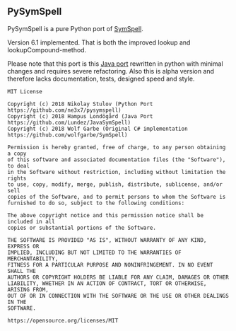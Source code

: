 PySymSpell
---

PySymSpell is a pure Python port of [SymSpell](https://github.com/wolfgarbe/SymSpell).

Version 6.1 implemented. That is both the improved lookup and lookupCompound-method.

Please note that this port is this [Java port](https://github.com/Lundez/JavaSymSpell) rewritten in python with minimal changes and requires severe refactoring. Also this is alpha version and therefore lacks documentation, tests, designed speed and style.

```
MIT License

Copyright (c) 2018 Nikolay Stulov (Python Port https://github.com/ne3x7/pysymspell)
Copyright (c) 2018 Hampus Londögård (Java Port https://github.com/Lundez/JavaSymSpell)
Copyright (c) 2018 Wolf Garbe (Original C# implementation https://github.com/wolfgarbe/SymSpell)

Permission is hereby granted, free of charge, to any person obtaining a copy
of this software and associated documentation files (the "Software"), to deal
in the Software without restriction, including without limitation the rights
to use, copy, modify, merge, publish, distribute, sublicense, and/or sell
copies of the Software, and to permit persons to whom the Software is
furnished to do so, subject to the following conditions:

The above copyright notice and this permission notice shall be included in all
copies or substantial portions of the Software.

THE SOFTWARE IS PROVIDED "AS IS", WITHOUT WARRANTY OF ANY KIND, EXPRESS OR
IMPLIED, INCLUDING BUT NOT LIMITED TO THE WARRANTIES OF MERCHANTABILITY,
FITNESS FOR A PARTICULAR PURPOSE AND NONINFRINGEMENT. IN NO EVENT SHALL THE
AUTHORS OR COPYRIGHT HOLDERS BE LIABLE FOR ANY CLAIM, DAMAGES OR OTHER
LIABILITY, WHETHER IN AN ACTION OF CONTRACT, TORT OR OTHERWISE, ARISING FROM,
OUT OF OR IN CONNECTION WITH THE SOFTWARE OR THE USE OR OTHER DEALINGS IN THE
SOFTWARE.

https://opensource.org/licenses/MIT
```
